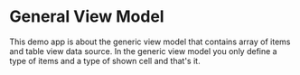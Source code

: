 # General View Model

This demo app is about the generic view model that contains array of items and table view data source. In the generic view model you only define a type of items and a type of shown cell and that's it.

